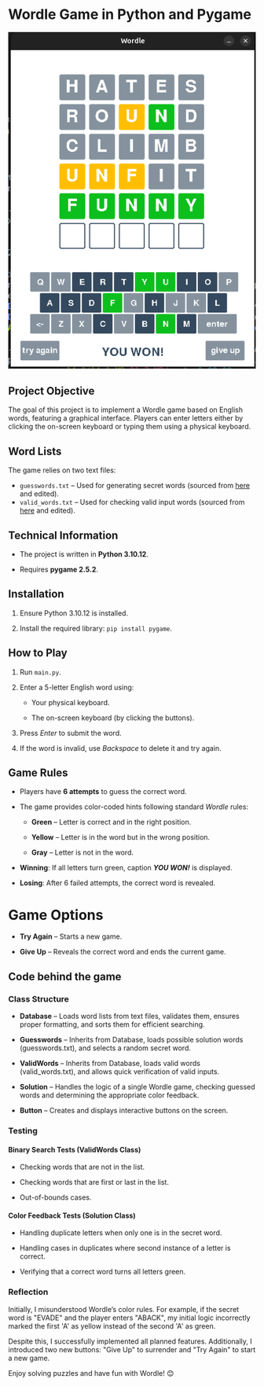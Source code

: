 # Wordle Game in Python and Pygame

<p align="center">
  <img src="played_game.png" alt="Wordle Game">
</p>

## Project Objective

The goal of this project is to implement a Wordle game based on English words, featuring a graphical interface. Players can enter letters either by clicking the on-screen keyboard or typing them using a physical keyboard.

## Word Lists

The game relies on two text files:

- `guesswords.txt` – Used for generating secret words (sourced from [here](https://github.com/LaurentLessard/wordlesolver/blob/main/solutions_nyt.txt) and edited).
- `valid_words.txt` – Used for checking valid input words (sourced from [here](https://gist.github.com/dracos/dd0668f281e685bad51479e5acaadb93) and edited).

## Technical Information

- The project is written in **Python 3.10.12**.

- Requires **pygame 2.5.2**.

## Installation

1. Ensure Python 3.10.12 is installed.

2. Install the required library: `pip install pygame`.

## How to Play

1. Run `main.py`.

2. Enter a 5-letter English word using:

    - Your physical keyboard.

    - The on-screen keyboard (by clicking the buttons).

3. Press _Enter_ to submit the word.

4. If the word is invalid, use _Backspace_ to delete it and try again.

## Game Rules

- Players have **6 attempts** to guess the correct word.

- The game provides color-coded hints following standard _Wordle_ rules:

    - **Green** – Letter is correct and in the right position.

    - **Yellow** – Letter is in the word but in the wrong position.

    - **Gray** – Letter is not in the word.

- **Winning**: If all letters turn green, caption _**YOU WON!**_ is displayed.

- **Losing**: After 6 failed attempts, the correct word is revealed.

# Game Options

- **Try Again** – Starts a new game.

- **Give Up** – Reveals the correct word and ends the current game.

## Code behind the game

### Class Structure

- **Database** – Loads word lists from text files, validates them, ensures proper formatting, and sorts them for efficient searching.

- **Guesswords** – Inherits from Database, loads possible solution words (guesswords.txt), and selects a random secret word.

- **ValidWords** – Inherits from Database, loads valid words (valid_words.txt), and allows quick verification of valid inputs.

- **Solution** – Handles the logic of a single Wordle game, checking guessed words and determining the appropriate color feedback.

- **Button** – Creates and displays interactive buttons on the screen.

### Testing

#### Binary Search Tests (ValidWords Class)

- Checking words that are not in the list.

- Checking words that are first or last in the list.

- Out-of-bounds cases.

#### Color Feedback Tests (Solution Class)

- Handling duplicate letters when only one is in the secret word.

- Handling cases in duplicates where second instance of a letter is correct.

- Verifying that a correct word turns all letters green.

### Reflection

Initially, I misunderstood Wordle’s color rules. For example, if the secret word is "EVADE" and the player enters "ABACK", my initial logic incorrectly marked the first 'A' as yellow instead of the second 'A' as green.

Despite this, I successfully implemented all planned features. Additionally, I introduced two new buttons: "Give Up" to surrender and "Try Again" to start a new game.

Enjoy solving puzzles and have fun with Wordle! 😊
